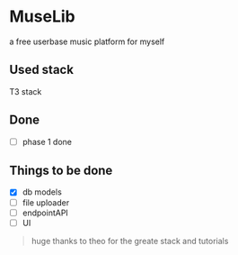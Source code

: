 # MuseLib

a free userbase music platform for myself

## Used stack

T3 stack

## Done

- [ ] phase 1 done

## Things to be done

- [x] db models
- [ ] file uploader
- [ ] endpointAPI
- [ ] UI

> huge thanks to theo for the greate stack and tutorials
